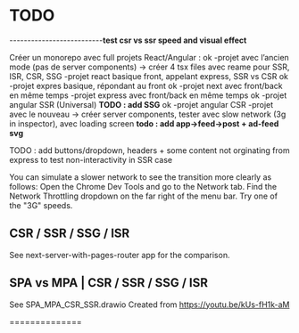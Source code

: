 
# TODO

--------------------------**test csr vs ssr speed and visual effect**

Créer un monorepo avec full projets React/Angular :
ok    -projet avec l’ancien mode (pas de server components) -> créer 4 tsx files avec reame pour SSR, ISR, CSR, SSG
    -projet react basique front, appelant express, SSR vs CSR
ok    -projet expres basique, répondant au front
ok    -projet next avec front/back en même temps
    -projet express avec front/back en même temps
ok    -projet angular SSR (Universal)                                       **TODO : add SSG**
ok    -projet angular CSR
    -projet avec le nouveau -> créer server components, tester avec slow network (3g in inspector), avec loading screen     **todo : add app->feed->post + ad-feed svg**


TODO : add buttons/dropdown, headers + some content not orginating from express
    to test non-interactivity in SSR case


You can simulate a slower network to see the transition more clearly as follows:
    Open the Chrome Dev Tools and go to the Network tab.
    Find the Network Throttling dropdown on the far right of the menu bar.
    Try one of the "3G" speeds.



## CSR / SSR / SSG / ISR

See next-server-with-pages-router app for the comparison.

## SPA vs MPA | CSR / SSR / SSG / ISR

See SPA_MPA_CSR_SSR.drawio
Created from https://youtu.be/kUs-fH1k-aM

==============
